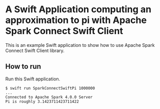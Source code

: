 # A Swift Application computing an approximation to pi with Apache Spark Connect Swift Client

This is an example Swift application to show how to use Apache Spark Connect Swift Client library.

## How to run

Run this Swift application.

```
$ swift run SparkConnectSwiftPi 1000000
...
Connected to Apache Spark 4.0.0 Server
Pi is roughly 3.1423711423711422
```
